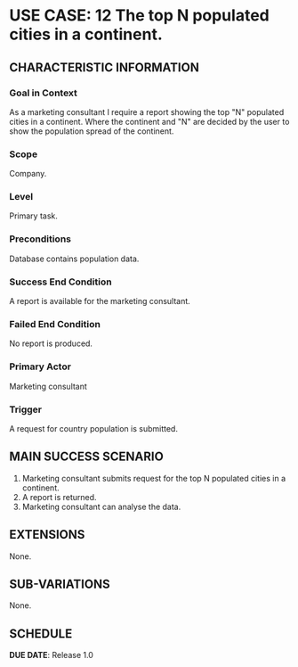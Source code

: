 # USE CASE: 12 The top N populated cities in a continent.

## CHARACTERISTIC INFORMATION

### Goal in Context

As a marketing consultant I require a report showing the top "N" populated cities in a continent. Where the continent and "N" are decided by the user to show the population spread of the continent.

### Scope

Company.

### Level

Primary task.

### Preconditions

Database contains population data.

### Success End Condition

A report is available for the marketing consultant.

### Failed End Condition

No report is produced.

### Primary Actor

Marketing consultant

### Trigger

A request for country population is submitted.

## MAIN SUCCESS SCENARIO

1. Marketing consultant submits request for the top N populated cities in a continent.
2. A report is returned.
3. Marketing consultant can analyse the data.

## EXTENSIONS

None.

## SUB-VARIATIONS

None.

## SCHEDULE

**DUE DATE**: Release 1.0